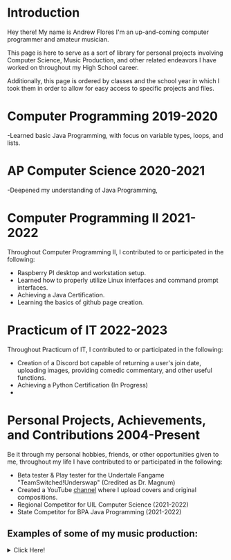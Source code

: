 # **Introduction**
Hey there! My name is Andrew Flores I'm an up-and-coming computer programmer and amateur musician. 

This page is here to serve as a sort of library for personal projects involving Computer Science, Music Production, and other related endeavors I have worked on throughout my High School career.

Additionally, this page is ordered by classes and the school year in which I took them in order to allow for easy access to specific projects and files.

# **Computer Programming 2019-2020** 
-Learned basic Java Programming, with focus on variable types, loops, and lists.
# **AP Computer Science 2020-2021** 
-Deepened my understanding of Java Programming, 
# **Computer Programming II 2021-2022** 
Throughout Computer Programming II, I contributed to or participated in the following:
- Raspberry PI desktop  and workstation setup.
- Learned how to properly utilize Linux interfaces and command prompt interfaces.
- Achieving a Java Certification.
- Learning the basics of github page creation.

# **Practicum of IT 2022-2023** 
Throughout Practicum of IT, I contributed to or participated in the following:
- Creation of a Discord bot capable of returning a user's join date, uploading images, providing comedic commentary, and other useful functions.
- Achieving a Python Certification (In Progress)
- 

# **Personal Projects, Achievements, and Contributions 2004-Present**
Be it through my personal hobbies, friends, or other opportunities given to me, throughout my life I have contributed to or participated in the following:
- Beta tester & Play tester for the Undertale Fangame "TeamSwitched!Underswap" (Credited as Dr. Magnum)
- Created a YouTube [channel](https://www.youtube.com/@Dr.Magnum) where I upload covers and original compositions.
- Regional Competitor for UIL Computer Science (2021-2022)
- State Competitor for BPA Java Programming (2021-2022)
## **Examples of some of my music production:**
<details><summary>Click Here!</summary>
<p>


#### Chiptune Covers

#### Techno Covers

#### Piano Covers

#### Original Compositions

</p>
</details>

